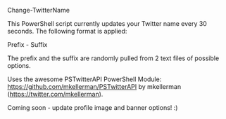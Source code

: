 Change-TwitterName

This PowerShell script currently updates your Twitter name every 30 seconds.
The following format is applied:

Prefix - Suffix

The prefix and the suffix are randomly pulled from 2 text files of possible options.

Uses the awesome PSTwitterAPI PowerShell Module: https://github.com/mkellerman/PSTwitterAPI by mkellerman (https://twitter.com/mkellerman). 

Coming soon - update profile image and banner options! :)
